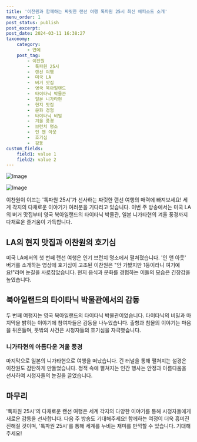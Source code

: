 ```yaml
---
title: '이찬원과 함께하는 짜릿한 랜선 여행 톡파원 25시 최신 에피소드 소개'
menu_order: 1
post_status: publish
post_excerpt: 
post_date: 2024-03-11 16:38:27
taxonomy:
    category:
        - 연예
    post_tag:
        - 이찬원
        -  톡파원 25시
        -  랜선 여행
        -  미국 LA
        -  버거 맛집
        -  영국 북아일랜드
        -  타이타닉 박물관
        -  일본 니가타현
        -  현지 맛집
        -  문화 경험
        -  타이타닉 비밀
        -  겨울 풍경
        -  브런치 명소
        -  인 앤 아웃
        -  호기심
        -  감동
custom_fields:
    field1: value 1
    field2: value 2
---
```


![Image](https://mimgnews.pstatic.net/image/108/2024/03/11/0003219903_001_20240311055001225.jpg?type=w540)

![Image](https://ssl.pstatic.net/mimgnews/image/108/2024/03/11/0003219903_002_20240311055001871.jpg?type=w540)

이찬원이 이끄는 '톡파원 25시'가 선사하는 짜릿한 랜선 여행의 매력에 빠져보세요! 세계 각지의 다채로운 이야기가 여러분을 기다리고 있습니다. 이번 주 방송에서는 미국 LA의 버거 맛집부터 영국 북아일랜드의 타이타닉 박물관, 일본 니가타현의 겨울 풍경까지 다채로운 즐거움이 가득합니다. 
## LA의 현지 맛집과 이찬원의 호기심
미국 LA에서의 첫 번째 랜선 여행은 인기 브런치 명소에서 펼쳐졌습니다. '인 앤 아웃' 버거를 소개하는 영상에 호기심이 고조된 이찬원은 "안 가봤지만 1등이라니 여기예요!"라며 눈길을 사로잡았습니다. 현지 음식과 문화를 경험하는 이들의 모습은 긴장감을 높였습니다.
## 북아일랜드의 타이타닉 박물관에서의 감동
두 번째 여행지는 영국 북아일랜드의 타이타닉 박물관이었습니다. 타이타닉의 비밀과 마지막을 밝히는 이야기에 참여자들은 감동을 나누었습니다. 출항과 침몰의 이야기는 마음을 뒤흔들며, 뜻밖의 사건은 시청자들의 호기심을 자극했습니다.
### 니가타현의 아름다운 겨울 풍경
마지막으로 일본의 니가타현으로 여행을 떠났습니다. 긴 터널을 통해 펼쳐지는 설경은 이찬원도 감탄하게 만들었습니다. 정적 속에 펼쳐지는 인간 행사는 안정과 아름다움을 선사하여 시청자들의 눈길을 끌었습니다. 
## 마무리
'톡파원 25시'의 다채로운 랜선 여행은 세계 각지의 다양한 이야기를 통해 시청자들에게 새로운 감동을 선사합니다. 다음 주 방송도 기대해주세요! 함께하는 여정이 더욱 흥미진진해질 것이며, '톡파원 25시'를 통해 세계를 누비는 재미를 만끽할 수 있습니다. 기대해주세요!
